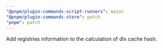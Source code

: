 ```yaml
---
"@pnpm/plugin-commands-script-runners": major
"@pnpm/plugin-commands-store": patch
"pnpm": patch
---
```


Add registries information to the calculation of dlx cache hash.

